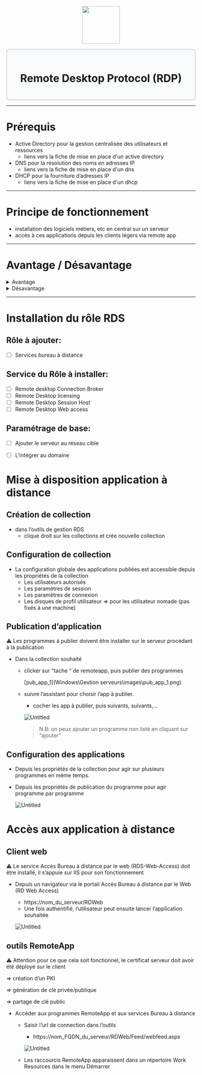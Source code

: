<div align="center">
  <p align="center">
    <a href="#">
      <img src="https://play-lh.googleusercontent.com/Nn5OzrekbafVDffAGtd_PIivfJCYKJQh9LvQgN8N5kQtLFTwcSh2czK8SmlOnjneaNw" height="100px" />
    </a>
  </p>
</div>

<div style="border: 2px solid #d1d5db; padding: 20px; border-radius: 8px; background-color: #f9fafb;">
  <h1 align="center">Remote Desktop Protocol (RDP)</h1>
</div>

---
# Prérequis

- Active Directory pour la gestion centralisée des utilisateurs et ressources
    - liens vers la fiche de mise en place d'un active directory
- DNS pour la résolution des noms en adresses IP
    - liens vers la fiche de mise en place d'un dns
- DHCP pour la fourniture d’adresses IP
    - liens vers la fiche de mise en place d'un dhcp
---
# Principe de fonctionnement

- installation des logiciels métiers, etc en central sur un serveur
- accès à ces applications depuis les clients légers via remote app
---
# Avantage / Désavantage
   <details>
    <summary>Avantage</summary>
    
   - **Réduction des coûts** d’acquisition du matériel et de maintenance, et de consommation énergétique
    - **Amélioration de la qualité de service**, car simplification du support et du déploiement
   - **Réponse à des contraintes spécifiques**: desserte réseau limitée, milieux hostiles
   - **Accroitre la sécurité** de l’infrastructure en limitant les données locales et la propagation des virus
   </details>
   <details>
    <summary>Désavantage</summary>
    
   - **Augmentation de la criticité des serveurs**. L’incidence de l’indisponibilité de serveurs peut être accrue.
   - **Dépendance à la qualité du réseau** (disponibilité et fiablilité)
   </details>

---
# Installation du rôle RDS
## Rôle à ajouter:

- [ ] Services bureau à distance

## Service du Rôle à installer:

- [ ] Remote desktop Connection Broker
- [ ] Remote Desktop licensing
- [ ] Remote Desktop Session Host
- [ ] Remote Desktop Web access

## Paramétrage de base: 

- [ ] Ajouter le serveur au réseau cible
- [ ] L’intégrer au domaine


# Mise à disposition application à distance

## Création de collection

- dans l’outils de gestion RDS
    - clique droit sur les collections et crée nouvelle collection

## Configuration de collection

- La configuration globale des applications publiées est accessible depuis les propriétés de la collection
    - Les utilisateurs autorisés
    - Les paramètres de session
    - Les paramètres de connexion
    - Les disques de profil utilisateur ⇒ pour les utilisateur nomade (pas fixés à une machine)

## Publication d’application

<aside>
⚠️ Les programmes à publier doivent être installer sur le serveur procédant à la publication

</aside>

- Dans la collection souhaité
    - clicker sur “tache “ de remoteapp, puis publier des programmes
        
        [pub_app_1](Windows\Gestion serveurs\images\pub_app_1.png)
        
    - suivre l’assistant pour choisir l’app à publier.
        - cocher les app à publier, puis suivants, suivants,…
        
        ![Untitled](Untitled%201.png)
        
        > N.B: on peux ajouter un programme non listé en cliquant sur “ajouter”
        > 

## Configuration des applications

- Depuis les propriétés de la collection pour agir sur plusieurs programmes en même temps.
- Depuis les propriétés de publication du programme pour agir programme par programme
    
    ![Untitled](Untitled%202.png)
    

# Accès aux application à distance

## Client web

<aside>
⚠️ Le service Accès Bureau à distance par le web (RDS-Web-Access) doit être installé, il s’appuie sur IIS pour son fonctionnement

</aside>

- Depuis un navigateur via le portail Accès Bureau à distance par le Web (RD Web Access)
    - https://nom_du_serveur/RDWeb
    - Une fois authentifié, l’utilisateur peut ensuite lancer l’application souhaitée
    
    ![Untitled](Untitled%203.png)
    

## outils RemoteApp

<aside>
⚠️ Attention pour ce que cela soit fonctionnel, le certificat serveur doit avoir été déployé sur le client

⇒ création d’un PKI

⇒ génération de clé privée/publique

⇒ partage de clé public

</aside>

- Accéder aux programmes RemoteApp et aux services Bureau à distance
    - Saisir l’url de connection dans l’outils
        - https://nom_FQDN_du_serveur/RDWeb/Feed/webfeed.aspx
        
        ![Untitled](Untitled%204.png)
        
    - Les raccourcis RemoteApp apparaissent dans un répertoire Work Resources dans le menu Démarrer